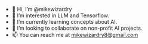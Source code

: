 - 👋 Hi, I’m @mikewizardry
- 👀 I’m interested in LLM and Tensorflow.
- 🌱 I’m currently learning concepts about AI.
- 💞️ I’m looking to collaborate on non-profit AI projects.
- 📫 You can reach me at mikewizardry8@gmail.com

<!---
mikewizardry/mikewizardry is a ✨ special ✨ repository because its `README.md` (this file) appears on your GitHub profile.
You can click the Preview link to take a look at your changes.
--->
